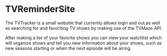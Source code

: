 # TVReminderSite

The TVTracker is a small website that currently allows login and out as well as searching for and favoriting TV shows by making use of the TVMaze API.

After making a list of your favorite shows you can view your watchlist which will organize shows and tell you new information about your shows, such as new seasons starting or when the next episode will be airing.
